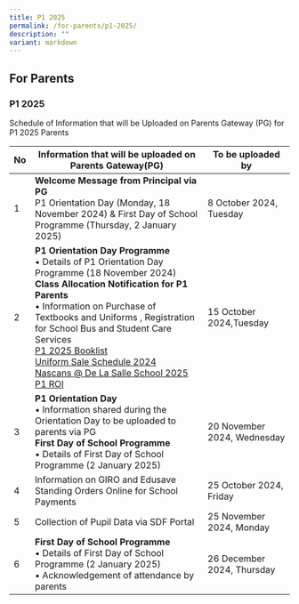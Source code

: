 ```yaml
---
title: P1 2025
permalink: /for-parents/p1-2025/
description: ""
variant: markdown
---
```

## For&nbsp;Parents

### P1 2025

Schedule of Information that will be Uploaded on Parents Gateway (PG) for P1 2025 Parents
<table>
<thead>
  <tr>
    <th>No</th>
    <th>Information that will be uploaded on Parents Gateway(PG)</th>
    <th>To be uploaded by</th>
   </tr>
</thead>
<tbody>
  <tr>
    <td>1</td>
		<td><b>Welcome Message from Principal via PG</b><br>
P1 Orientation Day (Monday, 18 November 2024) &amp;	First Day of School Programme (Thursday, 2 January 2025) </td>
    <td>8 October 2024, Tuesday</td>
    </tr>
	<tr>
    <td>2</td>
		<td><b>P1 Orientation Day Programme </b><br>
•	Details of P1 Orientation Day Programme (18 November 2024) <br><b>Class Allocation Notification for P1 Parents</b><br>
•	Information on Purchase of Textbooks and Uniforms , Registration for School Bus and Student Care Services <br> <a href="/files/P1_2025_Book_List.pdf"> P1 2025 Booklist </a><br><a href="/files/Uniform_Sale_Schedule_2024.pdf">Uniform Sale Schedule 2024</a> <br><a href="/files/2025_P1_Students_Interest_Form_with_Link.pdf">Nascans @ De La Salle School 2025 P1 ROI </a></td>
    <td>15 October 2024,Tuesday</td>
    </tr>

    
<tr>
    <td>3</td>
	<td><b>P1 Orientation Day</b> <br>
	• Information shared during the Orientation Day to be uploaded to parents via PG <br><b>First Day of School Programme </b><br>
	•	Details of First Day of School Programme (2 January 2025) <br>
</td>
    <td>20 November 2024, Wednesday</td>
    </tr>
	 <tr><td>4</td>
    <td>
		Information on GIRO and Edusave Standing Orders Online for School Payments</td>
    <td>25 October 2024, Friday</td>
    </tr>	
			<tr>
    <td>5</td>
    <td>Collection of Pupil Data via SDF Portal</td>
    <td>25 November 2024, Monday</td>
    </tr>	
			<tr>
    <td>6</td>
				<td><b>First Day of School Programme</b><br>
•	Details of First Day of School Programme (2 January 2025)<br>
•	Acknowledgement of attendance by parents</td>
    <td>26 December 2024, Thursday</td>
    </tr>	
		</tbody>
		</table>